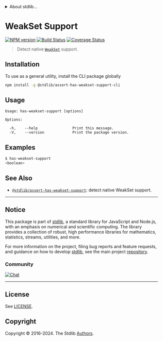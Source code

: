 <!--

@license Apache-2.0

Copyright (c) 2018 The Stdlib Authors.

Licensed under the Apache License, Version 2.0 (the "License");
you may not use this file except in compliance with the License.
You may obtain a copy of the License at

   http://www.apache.org/licenses/LICENSE-2.0

Unless required by applicable law or agreed to in writing, software
distributed under the License is distributed on an "AS IS" BASIS,
WITHOUT WARRANTIES OR CONDITIONS OF ANY KIND, either express or implied.
See the License for the specific language governing permissions and
limitations under the License.

-->


<details>
  <summary>
    About stdlib...
  </summary>
  <p>We believe in a future in which the web is a preferred environment for numerical computation. To help realize this future, we've built stdlib. stdlib is a standard library, with an emphasis on numerical and scientific computation, written in JavaScript (and C) for execution in browsers and in Node.js.</p>
  <p>The library is fully decomposable, being architected in such a way that you can swap out and mix and match APIs and functionality to cater to your exact preferences and use cases.</p>
  <p>When you use stdlib, you can be absolutely certain that you are using the most thorough, rigorous, well-written, studied, documented, tested, measured, and high-quality code out there.</p>
  <p>To join us in bringing numerical computing to the web, get started by checking us out on <a href="https://github.com/stdlib-js/stdlib">GitHub</a>, and please consider <a href="https://opencollective.com/stdlib">financially supporting stdlib</a>. We greatly appreciate your continued support!</p>
</details>

# WeakSet Support

[![NPM version][npm-image]][npm-url] [![Build Status][test-image]][test-url] [![Coverage Status][coverage-image]][coverage-url] <!-- [![dependencies][dependencies-image]][dependencies-url] -->

> Detect native [`WeakSet`][mdn-weakset] support.









<section class="cli">



<section class="installation">

## Installation

To use as a general utility, install the CLI package globally

```bash
npm install -g @stdlib/assert-has-weakset-support-cli
```

</section>

<!-- CLI usage documentation. -->

<section class="usage">

## Usage

```text
Usage: has-weakset-support [options]

Options:

  -h,    --help                Print this message.
  -V,    --version             Print the package version.
```

</section>

<!-- /.usage -->

<section class="examples">

## Examples

```bash
$ has-weakset-support
<boolean>
```

</section>

<!-- /.examples -->

</section>

<!-- /.cli -->

<!-- Section for related `stdlib` packages. Do not manually edit this section, as it is automatically populated. -->

<section class="related">

## See Also

-   <span class="package-name">[`@stdlib/assert-has-weakset-support`][@stdlib/assert-has-weakset-support]</span><span class="delimiter">: </span><span class="description">detect native WeakSet support.</span>


</section>

<!-- /.related -->

<!-- Section for all links. Make sure to keep an empty line after the `section` element and another before the `/section` close. -->


<section class="main-repo" >

* * *

## Notice

This package is part of [stdlib][stdlib], a standard library for JavaScript and Node.js, with an emphasis on numerical and scientific computing. The library provides a collection of robust, high performance libraries for mathematics, statistics, streams, utilities, and more.

For more information on the project, filing bug reports and feature requests, and guidance on how to develop [stdlib][stdlib], see the main project [repository][stdlib].

### Community

[![Chat][chat-image]][chat-url]

---

## License

See [LICENSE][stdlib-license].


## Copyright

Copyright &copy; 2016-2024. The Stdlib [Authors][stdlib-authors].

</section>

<!-- /.stdlib -->

<!-- Section for all links. Make sure to keep an empty line after the `section` element and another before the `/section` close. -->

<section class="links">

[npm-image]: http://img.shields.io/npm/v/@stdlib/assert-has-weakset-support-cli.svg
[npm-url]: https://npmjs.org/package/@stdlib/assert-has-weakset-support-cli

[test-image]: https://github.com/stdlib-js/assert-has-weakset-support@v0.2.0/actions/workflows/test.yml/badge.svg?branch=v0.2.0
[test-url]: https://github.com/stdlib-js/assert-has-weakset-support@v0.2.0/actions/workflows/test.yml?query=branch:v0.2.0

[coverage-image]: https://img.shields.io/codecov/c/github/stdlib-js/assert-has-weakset-support@v0.2.0/main.svg
[coverage-url]: https://codecov.io/github/stdlib-js/assert-has-weakset-support@v0.2.0?branch=main

<!--

[dependencies-image]: https://img.shields.io/david/stdlib-js/assert-has-weakset-support@v0.2.0.svg
[dependencies-url]: https://david-dm.org/stdlib-js/assert-has-weakset-support@v0.2.0/main

-->

[chat-image]: https://img.shields.io/gitter/room/stdlib-js/stdlib.svg
[chat-url]: https://app.gitter.im/#/room/#stdlib-js_stdlib:gitter.im

[stdlib]: https://github.com/stdlib-js/stdlib

[stdlib-authors]: https://github.com/stdlib-js/stdlib/graphs/contributors

[cli-section]: https://github.com/stdlib-js/assert-has-weakset-support@v0.2.0#cli
[cli-url]: https://github.com/stdlib-js/assert-has-weakset-support@v0.2.0/tree/cli
[@stdlib/assert-has-weakset-support]: https://github.com/stdlib-js/assert-has-weakset-support@v0.2.0/tree/main

[umd]: https://github.com/umdjs/umd
[es-module]: https://developer.mozilla.org/en-US/docs/Web/JavaScript/Guide/Modules

[deno-url]: https://github.com/stdlib-js/assert-has-weakset-support@v0.2.0/tree/deno
[deno-readme]: https://github.com/stdlib-js/assert-has-weakset-support@v0.2.0/blob/deno/README.md
[umd-url]: https://github.com/stdlib-js/assert-has-weakset-support@v0.2.0/tree/umd
[umd-readme]: https://github.com/stdlib-js/assert-has-weakset-support@v0.2.0/blob/umd/README.md
[esm-url]: https://github.com/stdlib-js/assert-has-weakset-support@v0.2.0/tree/esm
[esm-readme]: https://github.com/stdlib-js/assert-has-weakset-support@v0.2.0/blob/esm/README.md
[branches-url]: https://github.com/stdlib-js/assert-has-weakset-support@v0.2.0/blob/main/branches.md

[stdlib-license]: https://raw.githubusercontent.com/stdlib-js/assert-has-weakset-support@v0.2.0/main/LICENSE

[mdn-weakset]: https://developer.mozilla.org/en-US/docs/Web/JavaScript/Reference/Global_Objects/WeakSet

</section>

<!-- /.links -->
